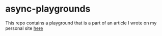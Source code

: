 # async-playgrounds

This repo contains a playground that is a part of an article I wrote on my personal site [here](https://javsolo.codes/reference/handling-asynchronous-calls/)